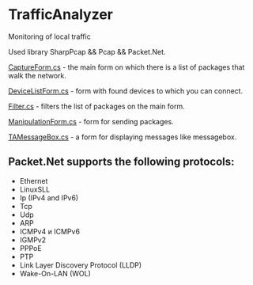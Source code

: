 # TrafficAnalyzer

Monitoring of local traffic

Used library SharpPcap && Pcap && Packet.Net.

[CaptureForm.cs](https://github.com/Vex788/TrafficAnalyzer/blob/master/CaptureForm.cs) - the main form on which there is a list of packages that walk the network.

[DeviceListForm.cs](https://github.com/Vex788/TrafficAnalyzer/blob/master/DeviceListForm.cs) - form with found devices to which you can connect.

[Filter.cs](https://github.com/Vex788/TrafficAnalyzer/blob/master/Filter.cs) - filters the list of packages on the main form.

[ManipulationForm.cs](https://github.com/Vex788/TrafficAnalyzer/blob/master/ManipulationForm.cs) - form for sending packages.

[TAMessageBox.cs](https://github.com/Vex788/TrafficAnalyzer/blob/master/TAMessageBox.cs) - a form for displaying messages like messagebox.

## Packet.Net supports the following protocols:

- Ethernet
- LinuxSLL
- Ip (IPv4 and IPv6)
- Tcp
- Udp
- ARP
- ICMPv4 и ICMPv6
- IGMPv2
- PPPoE
- PTP
- Link Layer Discovery Protocol (LLDP)
- Wake-On-LAN (WOL)
